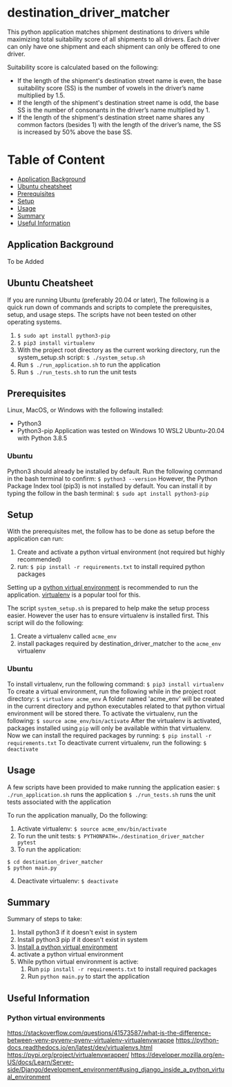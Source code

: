 # destination_driver_matcher
This python application matches shipment destinations to drivers while maximizing total suitability score of all shipments to all drivers. Each driver can only have one shipment and each shipment can only be offered to one driver.

Suitability score is calculated based on the following:
- If the length of the shipment's destination street name is even, the base suitability score (SS) is the number of vowels in the driver’s name multiplied by 1.5.
- If the length of the shipment's destination street name is odd, the base SS is the number of consonants in the driver’s name multiplied by 1.
- If the length of the shipment's destination street name shares any common factors (besides 1) with the length of the driver’s name, the SS is increased by 50% above the base SS.

# Table of Content
- [Application Background](##application-background)
- [Ubuntu cheatsheet](##ubuntu-cheatsheet)
- [Prerequisites](##prerequisites)
- [Setup](##set)
- [Usage](##usage)
- [Summary](##summary)
- [Useful Information](##useful-information)

## Application Background
To be Added

## Ubuntu Cheatsheet
If you are running Ubuntu (preferably 20.04 or later), The following is a quick run down of commands and scripts to complete the prerequisites, setup, and usage steps. The scripts have not been tested on other operating systems.
1. `$ sudo apt install python3-pip`
2. `$ pip3 install virtualenv`
3. With the project root directory as the current working directory, run the system_setup.sh script: `$ ./system_setup.sh`
4. Run `$ ./run_application.sh` to run the application
5. Run `$ ./run_tests.sh` to run the unit tests

## Prerequisites
Linux, MacOS, or Windows with the following installed:
- Python3
- Python3-pip
Application was tested on Windows 10 WSL2 Ubuntu-20.04 with Python 3.8.5

### Ubuntu
Python3 should already be installed by default. Run the following command in the bash terminal to confirm:
`$ python3 --version`
However, the Python Package Index tool (pip3) is not installed by default. You can install it by typing the follow in the bash terminal:
`$ sudo apt install python3-pip`

## Setup
With the prerequisites met, the follow has to be done as setup before the application can run:
1. Create and activate a python virtual environment (not required but highly recommended)
2. run: `$ pip install -r requirements.txt` to install required python packages

Setting up a [python virtual environment](#python-virtual-environments) is recommended to run the application. [virtualenv](https://pypi.org/project/virtualenv/) is a popular tool for this.

The script `system_setup.sh` is prepared to help make the setup process easier. However the user has to ensure virtualenv is installed first. This script will do the following:
1. Create a virtualenv called `acme_env`
2. install packages required by destination_driver_matcher to the `acme_env` virtualenv

### Ubuntu
To install virtualenv, run the following command:
`$ pip3 install virtualenv`
To create a virtual environment, run the following while in the project root directory:
`$ virtualenv acme_env`
A folder named 'acme_env' will be created in the current directory and python executables related to that python virtual environment will be stored there.
To activate the virtualenv, run the following:
`$ source acme_env/bin/activate`
After the virtualenv is activated, packages installed using `pip` will only be available within that virtualenv. Now we can install the required packages by running:
`$ pip install -r requirements.txt`
To deactivate current virtualenv, run the following:
`$ deactivate`

## Usage
A few scripts have been provided to make running the application easier:
`$ ./run_application.sh` runs the application
`$ ./run_tests.sh` runs the unit tests associated with the application

To run the application manually, Do the following:
1. Activate virtualenv: `$ source acme_env/bin/activate`
2. To run the unit tests: `$ PYTHONPATH=./destination_driver_matcher pytest`
3. To run the application:
```
$ cd destination_driver_matcher
$ python main.py
```
4. Deactivate virtualenv: `$ deactivate`

## Summary
Summary of steps to take:
1. Install python3 if it doesn't exist in system
2. Install python3 pip if it doesn't exist in system
3. [Install a python virtual environment](#python-virtual-environments)
4. activate a python virtual environment
5. While python virtual environment is active:
   1. Run `pip install -r requirements.txt` to install required packages
   2. Run `python main.py` to start the application


## Useful Information
### Python virtual environments
https://stackoverflow.com/questions/41573587/what-is-the-difference-between-venv-pyvenv-pyenv-virtualenv-virtualenvwrappe
https://python-docs.readthedocs.io/en/latest/dev/virtualenvs.html
https://pypi.org/project/virtualenvwrapper/
https://developer.mozilla.org/en-US/docs/Learn/Server-side/Django/development_environment#using_django_inside_a_python_virtual_environment

